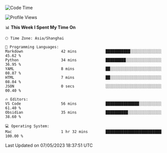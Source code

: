 <!--START_SECTION:waka-->
![Code Time](http://img.shields.io/badge/Code%20Time-103%20hrs%2057%20mins-blue)

![Profile Views](http://img.shields.io/badge/Profile%20Views-4-blue)

📊 **This Week I Spent My Time On** 

```text
🕑︎ Time Zone: Asia/Shanghai

💬 Programming Languages: 
Markdown                 42 mins             ███████████░░░░░░░░░░░░░░   45.62 % 
Python                   34 mins             █████████░░░░░░░░░░░░░░░░   36.95 % 
YAML                     8 mins              ██░░░░░░░░░░░░░░░░░░░░░░░   08.87 % 
HTML                     7 mins              ██░░░░░░░░░░░░░░░░░░░░░░░   08.04 % 
JSON                     0 secs              ░░░░░░░░░░░░░░░░░░░░░░░░░   00.40 % 

🔥 Editors: 
VS Code                  56 mins             ███████████████░░░░░░░░░░   61.40 % 
Obsidian                 35 mins             ██████████░░░░░░░░░░░░░░░   38.60 % 

💻 Operating System: 
Mac                      1 hr 32 mins        █████████████████████████   100.00 % 
```


 Last Updated on 07/05/2023 18:37:51 UTC
<!--END_SECTION:waka-->